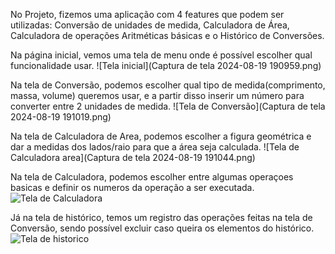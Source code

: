 No Projeto, fizemos uma aplicação com 4 features que podem ser utilizadas: Conversão de unidades de medida, Calculadora de Área, Calculadora de operações Aritméticas básicas e o Histórico de Conversões.

Na página inicial, vemos uma tela de menu onde é possível escolher qual funcionalidade usar.
![Tela inicial](Captura de tela 2024-08-19 190959.png)

Na tela de Conversão, podemos escolher qual tipo de medida(comprimento, massa, volume) queremos usar, e a partir disso inserir um número para converter entre 2 unidades de medida.
![Tela de Conversão](Captura de tela 2024-08-19 191019.png)

Na tela de Calculadora de Area, podemos escolher a figura geométrica e dar a medidas dos lados/raio para que a área seja calculada.
![Tela de Calculadora area](Captura de tela 2024-08-19 191044.png)

Na tela de Calculadora, podemos escolher entre algumas operaçoes basicas e definir os numeros da operação a ser executada.
![Tela de Calculadora](caminho/para/imagem.png)

Já na tela de histórico, temos um registro das operações feitas na tela de Conversão, sendo possível excluir caso queira os elementos do histórico.
![Tela de historico](caminho/para/imagem.png)
